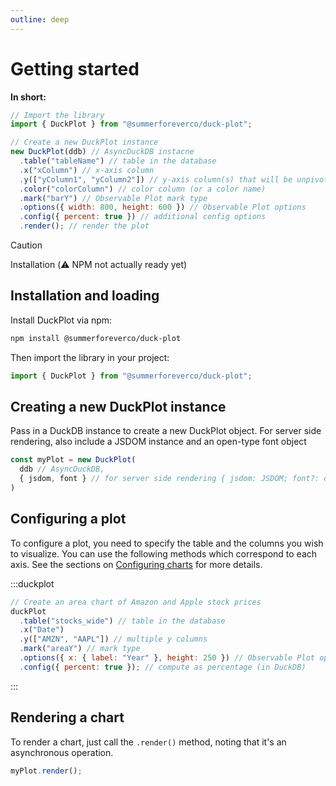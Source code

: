 ```yaml
---
outline: deep
---
```


# Getting started

**In short:**

```javascript
// Import the library
import { DuckPlot } from "@summerforeverco/duck-plot";

// Create a new DuckPlot instance
new DuckPlot(ddb) // AsyncDuckDB instacne
  .table("tableName") // table in the database
  .x("xColumn") // x-axis column
  .y(["yColumn1", "yColumn2"]) // y-axis column(s) that will be unpivoted
  .color("colorColumn") // color column (or a color name)
  .mark("barY") // Observable Plot mark type
  .options({ width: 800, height: 600 }) // Observable Plot options
  .config({ percent: true }) // additional config options
  .render(); // render the plot
```

> [!CAUTION]
> Installation (⚠️ NPM not actually ready yet)

## Installation and loading

Install DuckPlot via npm:

```bash
npm install @summerforeverco/duck-plot
```

Then import the library in your project:

```javascript
import { DuckPlot } from "@summerforeverco/duck-plot";
```

## Creating a new DuckPlot instance

Pass in a DuckDB instance to create a new DuckPlot object. For server side
rendering, also include a JSDOM instance and an open-type font object

```javascript
const myPlot = new DuckPlot(
  ddb // AsyncDuckDB,
  { jsdom, font } // for server side rendering { jsdom: JSDOM; font?: opentype.Font }
)
```

## Configuring a plot

To configure a plot, you need to specify the table and the columns you wish to
visualize. You can use the following methods which correspond to each axis. See
the sections on [Configuring charts](/configuring-charts) for more details.

:::duckplot

```js
// Create an area chart of Amazon and Apple stock prices
duckPlot
  .table("stocks_wide") // table in the database
  .x("Date")
  .y(["AMZN", "AAPL"]) // multiple y columns
  .mark("areaY") // mark type
  .options({ x: { label: "Year" }, height: 250 }) // Observable Plot options
  .config({ percent: true }); // compute as percentage (in DuckDB)
```

:::

## Rendering a chart

To render a chart, just call the `.render()` method, noting that it's an asynchronous operation.

```javascript
myPlot.render();
```
